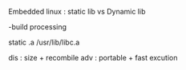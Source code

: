 Embedded linux : static lib vs Dynamic lib

-build processing

static .a
/usr/lib/libc.a

dis : size + recombile
adv : portable + fast excution